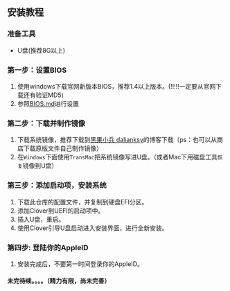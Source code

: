 ## 安装教程

### 准备工具
* U盘(推荐8G以上)


### 第一步：设置BIOS
1. 使用windows下载官网新版本BIOS，推荐1.4以上版本。(!!!!!一定要从官网下载还有验证MD5)
2. 参照[BIOS.md](https://github.com/jardenliu/XPS15-9560-Mojave/blob/master/BIOS.md)进行设置

### 第二步：下载并制作镜像

1. 下载系统镜像，推荐下载到[黑果小兵 dalianksy](https://daliansky.github.io/)的博客下载（ps：也可以从商店下载原版文件自己制作镜像）
2. 在`Windows`下面使用`TransMac`把系统镜像写进U盘。（或者Mac下用磁盘工具`恢复`镜像到U盘）

### 第三步：添加启动项，安装系统
1. 下载此仓库的配置文件，并复制到硬盘EFI分区。
2. 添加Clover到UEFI的启动项中。
3. 插入U盘，重启。
4. 使用Clover引导U盘启动进入安装界面，进行全新安装。

### 第四步: 登陆你的AppleID
1. 安装完成后，不要第一时间登录你的AppleID。



#### 未完待续。。。。（精力有限，尚未完善）
